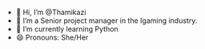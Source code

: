 - 👋 Hi, I’m @Thamikazi
- 👀 I’m a Senior project manager in the Igaming industry.
- 🌱 I’m currently learning Python
- 😄 Pronouns: She/Her
  

<!---
Thamikazi/Thamikazi is a ✨ special ✨ repository because its `README.md` (this file) appears on your GitHub profile.
You can click the Preview link to take a look at your changes.
--->

